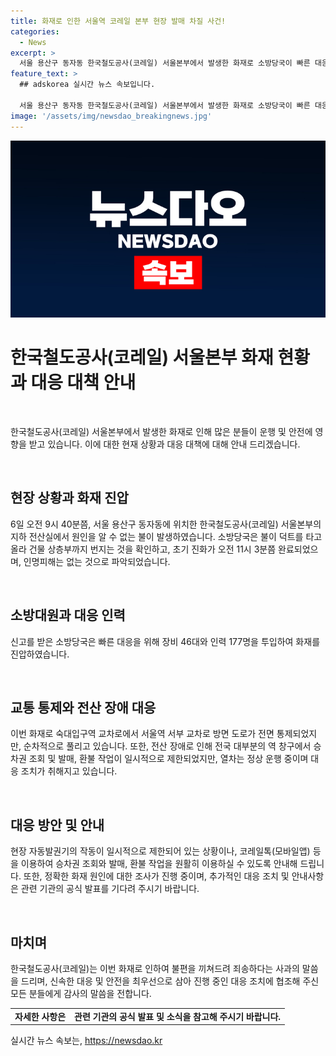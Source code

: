 ```yaml
---
title: 화재로 인한 서울역 코레일 본부 현장 발매 차질 사건!
categories:
  - News
excerpt: >
  서울 용산구 동자동 한국철도공사(코레일) 서울본부에서 발생한 화재로 소방당국이 빠른 대응으로 화재를 진압했다. 현장에서 대원들이 살피고 있으며, 인명피해는 없는 것으로 파악됐다. 화재로 숙대입구역 교차로에서 서울역 서부 교차로 방면 도로가 통제됐으나, 순차적으로 풀리고 있다. 화재로 인한 전산 장애로 승차권 조회 및 발매, 환불 작업이 정상적으로 이뤄지지 않고 있지만, 열차는 정상 운행 중이다. 화재 원인은 아직 조사 중이며, 현장 자동발권기의 복구 시점은 미정이라고 한다.
feature_text: >
  ## adskorea 실시간 뉴스 속보입니다.

  서울 용산구 동자동 한국철도공사(코레일) 서울본부에서 발생한 화재로 소방당국이 빠른 대응으로 화재를 진압했다. 현장에서 대원들이 살피고 있으며, 인명피해는 없는 것으로 파악됐다. 화재로 숙대입구역 교차로에서 서울역 서부 교차로 방면 도로가 통제됐으나, 순차적으로 풀리고 있다. 화재로 인한 전산 장애로 승차권 조회 및 발매, 환불 작업이 정상적으로 이뤄지지 않고 있지만, 열차는 정상 운행 중이다. 화재 원인은 아직 조사 중이며, 현장 자동발권기의 복구 시점은 미정이라고 한다.
image: '/assets/img/newsdao_breakingnews.jpg'
---
```


<p><img src="/assets/img/newsdao_breakingnews.jpg" alt="adskorea 속보" /></p>

<h1>한국철도공사(코레일) 서울본부 화재 현황과 대응 대책 안내</h1>

<p data-ke-size="size16">&nbsp;</p>

<p>한국철도공사(코레일) 서울본부에서 발생한 화재로 인해 많은 분들이 운행 및 안전에 영향을 받고 있습니다. 이에 대한 현재 상황과 대응 대책에 대해 안내 드리겠습니다.</p>

<p data-ke-size="size16">&nbsp;</p>

<h2 data-ke-size="size26">현장 상황과 화재 진압</h2>

<p data-ke-size="size16">6일 오전 9시 40분쯤, 서울 용산구 동자동에 위치한 한국철도공사(코레일) 서울본부의 지하 전산실에서 원인을 알 수 없는 불이 발생하였습니다. 소방당국은 불이 덕트를 타고 올라 건물 상층부까지 번지는 것을 확인하고, 초기 진화가 오전 11시 3분쯤 완료되었으며, 인명피해는 없는 것으로 파악되었습니다.</p>

<p data-ke-size="size16">&nbsp;</p>

<h2 data-ke-size="size26">소방대원과 대응 인력</h2>

<p data-ke-size="size16">신고를 받은 소방당국은 빠른 대응을 위해 장비 46대와 인력 177명을 투입하여 화재를 진압하였습니다.</p>

<p data-ke-size="size16">&nbsp;</p>

<h2 data-ke-size="size26">교통 통제와 전산 장애 대응</h2>

<p data-ke-size="size16">이번 화재로 숙대입구역 교차로에서 서울역 서부 교차로 방면 도로가 전면 통제되었지만, 순차적으로 풀리고 있습니다. 또한, 전산 장애로 인해 전국 대부분의 역 창구에서 승차권 조회 및 발매, 환불 작업이 일시적으로 제한되었지만, 열차는 정상 운행 중이며 대응 조치가 취해지고 있습니다.</p>

<p data-ke-size="size16">&nbsp;</p>

<h2 data-ke-size="size26">대응 방안 및 안내</h2>

<p data-ke-size="size16">현장 자동발권기의 작동이 일시적으로 제한되어 있는 상황이나, 코레일톡(모바일앱) 등을 이용하여 승차권 조회와 발매, 환불 작업을 원활히 이용하실 수 있도록 안내해 드립니다. 또한, 정확한 화재 원인에 대한 조사가 진행 중이며, 추가적인 대응 조치 및 안내사항은 관련 기관의 공식 발표를 기다려 주시기 바랍니다.</p>

<p data-ke-size="size16">&nbsp;</p>

<h2 data-ke-size="size26">마치며</h2>

<p data-ke-size="size16">한국철도공사(코레일)는 이번 화재로 인하여 불편을 끼쳐드려 죄송하다는 사과의 말씀을 드리며, 신속한 대응 및 안전을 최우선으로 삼아 진행 중인 대응 조치에 협조해 주신 모든 분들에게 감사의 말씀을 전합니다.</p>

<table>
  <tbody>
    <tr>
      <td style="text-align: center; height: 17px;"><b>자세한 사항은</b></td>
      <td style="text-align: center; height: 17px;"><b>관련 기관의 공식 발표 및 소식을 참고해 주시기 바랍니다.</b></td>
    </tr>
  </tbody>
</table>

<p data-ke-size="size16"></p>
실시간 뉴스 속보는, <a href="https://newsdao.kr" rel="dofollow">https://newsdao.kr</a>


